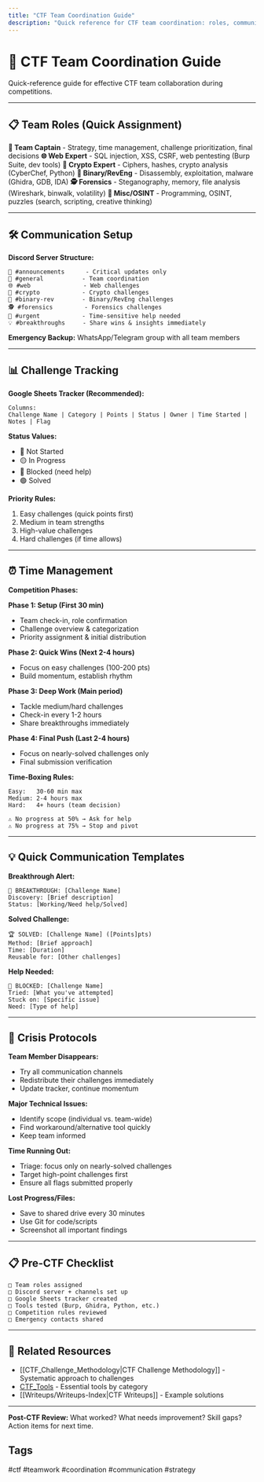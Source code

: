 ```yaml
---
title: "CTF Team Coordination Guide"
description: "Quick reference for CTF team coordination: roles, communication, tracking, time management & crisis protocols."
---
```


# 🤝 CTF Team Coordination Guide

Quick-reference guide for effective CTF team collaboration during competitions.

---

## 📋 Team Roles (Quick Assignment)

**🎯 Team Captain** - Strategy, time management, challenge prioritization, final decisions
**🌐 Web Expert** - SQL injection, XSS, CSRF, web pentesting (Burp Suite, dev tools)
**🔐 Crypto Expert** - Ciphers, hashes, crypto analysis (CyberChef, Python)
**💾 Binary/RevEng** - Disassembly, exploitation, malware (Ghidra, GDB, IDA)
**🕵️ Forensics** - Steganography, memory, file analysis (Wireshark, binwalk, volatility)
**🔧 Misc/OSINT** - Programming, OSINT, puzzles (search, scripting, creative thinking)

---

## 🛠️ Communication Setup

**Discord Server Structure:**
```
📢 #announcements      - Critical updates only
💬 #general           - Team coordination
🌐 #web               - Web challenges
🔐 #crypto            - Crypto challenges
💾 #binary-rev        - Binary/RevEng challenges
🕵️ #forensics         - Forensics challenges
🚨 #urgent            - Time-sensitive help needed
💡 #breakthroughs     - Share wins & insights immediately
```

**Emergency Backup:** WhatsApp/Telegram group with all team members

---

## 📊 Challenge Tracking

**Google Sheets Tracker (Recommended):**
```
Columns:
Challenge Name | Category | Points | Status | Owner | Time Started | Notes | Flag
```

**Status Values:**
- 🔵 Not Started
- 🟡 In Progress
- 🔴 Blocked (need help)
- 🟢 Solved

**Priority Rules:**
1. Easy challenges (quick points first)
2. Medium in team strengths
3. High-value challenges
4. Hard challenges (if time allows)

---

## ⏰ Time Management

**Competition Phases:**

**Phase 1: Setup (First 30 min)**
- Team check-in, role confirmation
- Challenge overview & categorization
- Priority assignment & initial distribution

**Phase 2: Quick Wins (Next 2-4 hours)**
- Focus on easy challenges (100-200 pts)
- Build momentum, establish rhythm

**Phase 3: Deep Work (Main period)**
- Tackle medium/hard challenges
- Check-in every 1-2 hours
- Share breakthroughs immediately

**Phase 4: Final Push (Last 2-4 hours)**
- Focus on nearly-solved challenges only
- Final submission verification

**Time-Boxing Rules:**
```
Easy:   30-60 min max
Medium: 2-4 hours max
Hard:   4+ hours (team decision)

⚠️ No progress at 50% → Ask for help
⚠️ No progress at 75% → Stop and pivot
```

---

## 💡 Quick Communication Templates

**Breakthrough Alert:**
```
🚨 BREAKTHROUGH: [Challenge Name]
Discovery: [Brief description]
Status: [Working/Need help/Solved]
```

**Solved Challenge:**
```
🏆 SOLVED: [Challenge Name] ([Points]pts)
Method: [Brief approach]
Time: [Duration]
Reusable for: [Other challenges]
```

**Help Needed:**
```
🔴 BLOCKED: [Challenge Name]
Tried: [What you've attempted]
Stuck on: [Specific issue]
Need: [Type of help]
```

---

## 🚨 Crisis Protocols

**Team Member Disappears:**
- Try all communication channels
- Redistribute their challenges immediately
- Update tracker, continue momentum

**Major Technical Issues:**
- Identify scope (individual vs. team-wide)
- Find workaround/alternative tool quickly
- Keep team informed

**Time Running Out:**
- Triage: focus only on nearly-solved challenges
- Target high-point challenges first
- Ensure all flags submitted properly

**Lost Progress/Files:**
- Save to shared drive every 30 minutes
- Use Git for code/scripts
- Screenshot all important findings

---

## 📋 Pre-CTF Checklist

```
□ Team roles assigned
□ Discord server + channels set up
□ Google Sheets tracker created
□ Tools tested (Burp, Ghidra, Python, etc.)
□ Competition rules reviewed
□ Emergency contacts shared
```

---

## 🔗 Related Resources

- [[CTF_Challenge_Methodology|CTF Challenge Methodology]] - Systematic approach to challenges
- [CTF_Tools](CTF_Tools.md) - Essential tools by category
- [[Writeups/Writeups-Index|CTF Writeups]] - Example solutions

---

**Post-CTF Review:** What worked? What needs improvement? Skill gaps? Action items for next time.

## Tags
#ctf #teamwork #coordination #communication #strategy